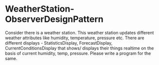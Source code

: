 # WeatherStation-ObserverDesignPattern
Consider there is a weather station. This weather 
station updates different weather attributes like 
humidity, temperature, pressure etc. There are 
different displays - StatisticsDisplay, 
ForecastDisplay, CurrentConditionsDisplay that 
shows/ displays their things realtime on the basis
of current humidity, temp, pressure. Please write a program for the same.